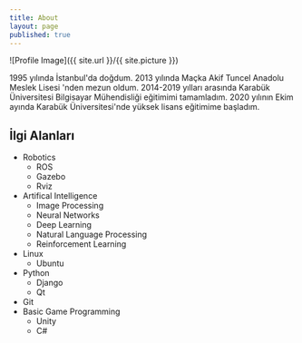 ```yaml
---
title: About
layout: page
published: true
---
```

![Profile Image]({{ site.url }}/{{ site.picture }})

1995 yılında İstanbul'da doğdum. 2013 yılında Maçka Akif Tuncel Anadolu Meslek Lisesi 'nden mezun oldum. 2014-2019 yılları arasında Karabük Üniversitesi Bilgisayar Mühendisliği eğitimimi tamamladım. 2020 yılının Ekim ayında Karabük Üniversitesi'nde yüksek lisans eğitimime başladım.

## İlgi Alanları
- Robotics
    * ROS
    - Gazebo
    * Rviz
- Artifical Intelligence
    * Image Processing
    - Neural Networks
    * Deep Learning
    - Natural Language Processing
    * Reinforcement Learning
- Linux
    * Ubuntu
- Python
    * Django
    - Qt
- Git
- Basic Game Programming
    - Unity
    - C#